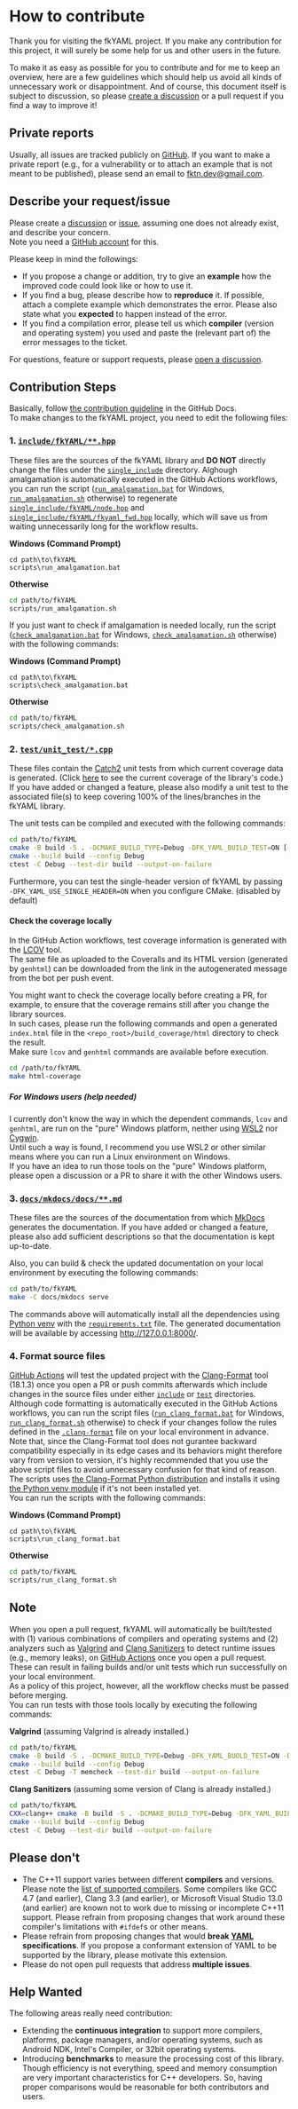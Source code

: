 # How to contribute

Thank you for visiting the fkYAML project. If you make any contribution for this project, it will surely be some help for us and other users in the future.  

To make it as easy as possible for you to contribute and for me to keep an overview, here are a few guidelines which should help us avoid all kinds of unnecessary work or disappointment. And of course, this document itself is subject to discussion, so please [create a discussion](https://github.com/fktn-k/fkYAML/discussions) or a pull request if you find a way to improve it!

## Private reports

Usually, all issues are tracked publicly on [GitHub](https://github.com/fktn-k/fkYAML/issues). If you want to make a private report (e.g., for a vulnerability or to attach an example that is not meant to be published), please send an email to <fktn.dev@gmail.com>.

## Describe your request/issue

Please create a [discussion](https://github.com/fktn-k/fkYAML/discussions) or [issue](https://github.com/fktn-k/fkYAML/issues/new/choose), assuming one does not already exist, and describe your concern.  
Note you need a [GitHub account](https://github.com/signup/free) for this.

Please keep in mind the followings:
- If you propose a change or addition, try to give an **example** how the improved code could look like or how to use it.
- If you find a bug, please describe how to **reproduce** it. If possible, attach a complete example which demonstrates the error. Please also state what you **expected** to happen instead of the error.
- If you find a compilation error, please tell us which **compiler** (version and operating system) you used and paste the (relevant part of) the error messages to the ticket.

For questions, feature or support requests, please [open a discussion](https://github.com/fktn-k/fkYAML/discussions/new).  

## Contribution Steps

Basically, follow [the contribution guideline](https://docs.github.com/en/get-started/quickstart/contributing-to-projects) in the GitHub Docs.  
To make changes to the fkYAML project, you need to edit the following files:

### 1. [`include/fkYAML/**.hpp`](https://github.com/fktn-k/fkYAML/tree/develop/include/fkYAML)

These files are the sources of the fkYAML library and **DO NOT** directly change the files under the [`single_include`](https://github.com/fktn-k/fkYAML/tree/develop/single_include/) directory. Alghough amalgamation is automatically executed in the GitHub Actions workflows, you can run the script ([`run_amalgamation.bat`](https://github.com/fktn-k/fkYAML/scripts/run_amalgamation.bat) for Windows, [`run_amalgamation.sh`](https://github.com/fktn-k/fkYAML/scripts/run_amalgamation.sh) otherwise) to regenerate [`single_include/fkYAML/node.hpp`](https://github.com/fktn-k/fkYAML/blob/develop/single_include/fkYAML/node.hpp) and [`single_include/fkYAML/fkyaml_fwd.hpp`](https://github.com/fktn-k/fkYAML/blob/develop/single_include/fkYAML/fkyaml_fwd.hpp) locally, which will save us from waiting unnecessarily long for the workflow results.  

**Windows (Command Prompt)**
```batch
cd path\to\fkYAML
scripts\run_amalgamation.bat
```

**Otherwise**
```bash
cd path/to/fkYAML
scripts/run_amalgamation.sh
```

If you just want to check if amalgamation is needed locally, run the script ([`check_amalgamation.bat`](https://github.com/fktn-k/fkYAML/blob/develop/scripts/check_amalgamation.bat) for Windows, [`check_amalgamation.sh`](https://github.com/fktn-k/fkYAML/blob/develop/scripts/check_amalgamation.sh) otherwise) with the following commands:  

**Windows (Command Prompt)**
```batch
cd path\to\fkYAML
scripts\check_amalgamation.bat
```

**Otherwise**
```bash
cd path/to/fkYAML
scripts/check_amalgamation.sh
```

### 2. [`test/unit_test/*.cpp`](https://github.com/fktn-k/fkYAML/tree/develop/test/unit_test)

These files contain the [Catch2](https://github.com/catchorg/Catch2) unit tests from which current coverage data is generated. (Click [here](https://coveralls.io/github/fktn-k/fkYAML) to see the current coverage of the library's code.) If you have added or changed a feature, please also modify a unit test to the associated file(s) to keep covering 100% of the lines/branches in the fkYAML library.  

The unit tests can be compiled and executed with the following commands:  

```bash
cd path/to/fkYAML
cmake -B build -S . -DCMAKE_BUILD_TYPE=Debug -DFK_YAML_BUILD_TEST=ON [-DFK_YAML_USE_SINGLE_HEADER=(ON|OFF)]
cmake --build build --config Debug
ctest -C Debug --test-dir build --output-on-failure
```

Furthermore, you can test the single-header version of fkYAML by passing `-DFK_YAML_USE_SINGLE_HEADER=ON` when you configure CMake. (disabled by default)  

#### Check the coverage locally

In the GitHub Action workflows, test coverage information is generated with the [LCOV](https://github.com/linux-test-project/lcov) tool.  
The same file as uploaded to the Coveralls and its HTML version (generated by `genhtml`) can be downloaded from the link in the autogenerated message from the bot per push event.  

You might want to check the coverage locally before creating a PR, for example, to ensure that the coverage remains still after you change the library sources.  
In such cases, please run the following commands and open a generated `index.html` file in the `<repo_root>/build_coverage/html` directory to check the result.  
Make sure `lcov` and `genhtml` commands are available before execution.  

```bash
cd /path/to/fkYAML
make html-coverage
```

##### For Windows users (help needed)

I currently don't know the way in which the dependent commands, `lcov` and `genhtml`, are run on the "pure" Windows platform, neither using [WSL2](https://learn.microsoft.com/en-us/windows/wsl/) nor [Cygwin](https://www.cygwin.com/).  
Until such a way is found, I recommend you use WSL2 or other similar means where you can run a Linux environment on Windows.  
If you have an idea to run those tools on the "pure" Windows platform, please open a discussion or a PR to share it with the other Windows users.  

### 3. [`docs/mkdocs/docs/**.md`](https://github.com/fktn-k/fkYAML/tree/develop/docs/mkdocs/docs)

These files are the sources of the documentation from which [MkDocs](https://www.mkdocs.org/) generates the documentation. If you have added or changed a feature, please also add sufficient descriptions so that the documentation is kept up-to-date.  

Also, you can build & check the updated documentation on your local environment by executing the following commands:

```bash
cd path/to/fkYAML
make -C docs/mkdocs serve
```

The commands above will automatically install all the dependencies using [Python venv](https://docs.python.org/3.10/library/venv.html) with the [`requirements.txt`](https://github.com/fktn-k/fkYAML/blob/develop/docs/mkdocs/requirements.txt) file. The generated documentation will be available by accessing http://127.0.0.1:8000/.

### 4. Format source files

[GitHub Actions](https://github.com/fktn-k/fkYAML/actions) will test the updated project with the [Clang-Format](https://github.com/llvm/llvm-project/releases/tag/llvmorg-18.1.3) tool (18.1.3) once you open a PR or push commits afterwards which include changes in the source files under either [`include`](https://github.com/fktn-k/fkYAML/tree/develop/include) or [`test`](https://github.com/fktn-k/fkYAML/tree/develop/test) directories.  
Although code formatting is automatically executed in the GitHub Actions workflows, you can run the script files ([`run_clang_format.bat`](https://github.com/fktn-k/fkYAML/blob/develop/scripts/run_clang_format.bat) for Windows, [`run_clang_format.sh`](https://github.com/fktn-k/fkYAML/blob/develop/scripts/run_clang_format.sh) otherwise) to check if your changes follow the rules defined in the [`.clang-format`](https://github.com/fktn-k/fkYAML/blob/develop/.clang-format) file on your local environment in advance.  
Note that, since the Clang-Format tool does not gurantee backward compatibility especially in its edge cases and its behaviors might therefore vary from version to version, it's highly recommended that you use the above script files to avoid unnecessary confusion for that kind of reason.  
The scripts uses [the Clang-Format Python distribution](https://pypi.org/project/clang-format/18.1.3/) and installs it using [the Python venv module](https://docs.python.org/3/library/venv.html) if it's not been installed yet.  
You can run the scripts with the following commands:  

**Windows (Command Prompt)**
```batch
cd path\to\fkYAML
scripts\run_clang_format.bat
```

**Otherwise**
```bash
cd path/to/fkYAML
scripts/run_clang_format.sh
```

## Note

When you open a pull request, fkYAML will automatically be built/tested with (1) various combinations of compilers and operating systems and (2) analyzers such as [Valgrind](https://valgrind.org/) and [Clang Sanitizers](https://clang.llvm.org/docs/index.html) to detect runtime issues (e.g., memory leaks), on [GitHub Actions](https://github.com/fktn-k/fkYAML/actions) once you open a pull request.  
These can result in failing builds and/or unit tests which run successfully on your local environment.  
As a policy of this project, however, all the workflow checks must be passed before merging.  
You can run tests with those tools locally by executing the following commands:  

**Valgrind** (assuming Valgrind is already installed.)
```bash
cd path/to/fkYAML
cmake -B build -S . -DCMAKE_BUILD_TYPE=Debug -DFK_YAML_BUOLD_TEST=ON -DFK_YAML_RUN_VALGRIND=ON
cmake --build build --config Debug
ctest -C Debug -T memcheck --test-dir build --output-on-failure
```

**Clang Sanitizers** (assuming some version of Clang is already installed.)
```bash
cd path/to/fkYAML
CXX=clang++ cmake -B build -S . -DCMAKE_BUILD_TYPE=Debug -DFK_YAML_BUILD_TEST=ON -DFK_YAML_RUN_CLANG_SANITIZERS=ON
cmake --build build --config Debug
ctest -C Debug --test-dir build --output-on-failure
```

## Please don't

- The C++11 support varies between different **compilers** and versions. Please note the [list of supported compilers](https://github.com/fktn-k/fkYAML/blob/develop/README.md#supported-compilers). Some compilers like GCC 4.7 (and earlier), Clang 3.3 (and earlier), or Microsoft Visual Studio 13.0 (and earlier) are known not to work due to missing or incomplete C++11 support. Please refrain from proposing changes that work around these compiler's limitations with `#ifdef`s or other means.
- Please refrain from proposing changes that would **break [YAML](https://yaml.org/) specifications**. If you propose a conformant extension of YAML to be supported by the library, please motivate this extension.
- Please do not open pull requests that address **multiple issues**.

## Help Wanted

The following areas really need contribution:

- Extending the **continuous integration** to support more compilers, platforms, package managers, and/or operating systems, such as Android NDK, Intel's Compiler, or 32bit operating systems.
- Introducing **benchmarks** to measure the processing cost of this library. Though efficiency is not everything, speed and memory consumption are very important characteristics for C++ developers. So, having proper comparisons would be reasonable for both contributors and users.
